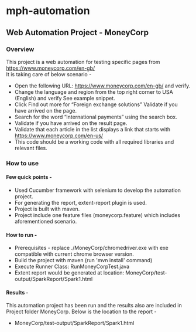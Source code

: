 # mph-automation

## Web Automation Project - MoneyCorp
### Overview
This project is a web automation for testing specific pages from https://www.moneycorp.com/en-gb/ 
<br>It is taking care of below scenario -
* Open the following URL: https://www.moneycorp.com/en-gb/  and verify.
* Change the language and region from the top right corner to USA (English) and verify See example snippet.
* Click Find out more for “Foreign exchange solutions” Validate if you have arrived on the page.
* Search for the word “international payments” using the search box.
* Validate if you have arrived on the result page.
* Validate that each article in the list displays a link that starts with https://www.moneycorp.com/en-us/
* This code should be a working code with all required libraries and relevant files.

### How to use
#### Few quick points -
* Used Cucumber framework with selenium to develop the automation project. 
* For generating the report, extent-report plugin is used.
* Project is built with maven.
* Project include one feature files (moneycorp.feature) which includes aforementioned scenario.
  
#### How to run -
* Prerequisites - replace ./MoneyCorp/chromedriver.exe with exe compatible with current chrome browser version. 
* Build the project with maven (run 'mvn install' command)
* Execute Runner Class: RunMoneyCorpTest.java
* Extent report would be generated at location: MoneyCorp/test-output/SparkReport/Spark1.html

#### Results -
This automation project has been run and the results also are included in Project folder MoneyCorp. Below is the location to the report -
* MoneyCorp/test-output/SparkReport/Spark1.html
